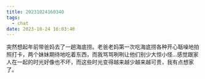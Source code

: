 ```yaml
---
title: 20231024160340
tags:
  - chat
date: 2023-10-24 16:03:40
---
```


突然想起年前带爸妈去了一趟海底捞。老爸老妈第一次吃海底捞各种开心聒噪地拍照打卡，两个妹妹期待地吃着东西，而我骂骂咧咧让他们别少大惊小怪...感觉跟家人在一起的时光好像也不坏，而这些时光变得越来越少越来越可贵，我有点想家了。